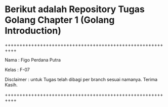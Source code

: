 # Berikut adalah Repository Tugas Golang Chapter 1 (Golang Introduction)

++++++++++++++++++++++++++++++++++++++++++++++++++++++++++
 
Nama : Figo Perdana Putra

Kelas : F-07

Disclaimer : untuk Tugas telah dibagi per branch sesuai namanya. Terima Kasih.

++++++++++++++++++++++++++++++++++++++++++++++++++++++++++
